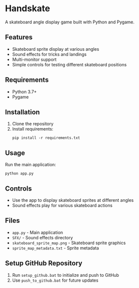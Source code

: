 # Handskate

A skateboard angle display game built with Python and Pygame.

## Features

- Skateboard sprite display at various angles
- Sound effects for tricks and landings
- Multi-monitor support
- Simple controls for testing different skateboard positions

## Requirements

- Python 3.7+
- Pygame

## Installation

1. Clone the repository
2. Install requirements:
   ```
   pip install -r requirements.txt
   ```

## Usage

Run the main application:
```
python app.py
```

## Controls

- Use the app to display skateboard sprites at different angles
- Sound effects play for various skateboard actions

## Files

- `app.py` - Main application
- `SFX/` - Sound effects directory
- `skateboard_sprite_map.png` - Skateboard sprite graphics
- `sprite_map_metadata.txt` - Sprite metadata

## Setup GitHub Repository

1. Run `setup_github.bat` to initialize and push to GitHub
2. Use `push_to_github.bat` for future updates
